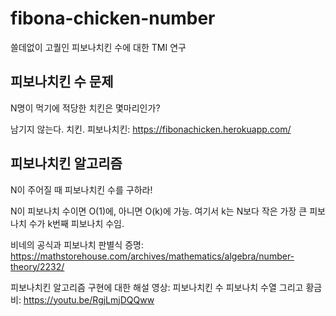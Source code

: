 # fibona-chicken-number
쓸데없이 고퀄인 피보나치킨 수에 대한 TMI 연구

## 피보나치킨 수 문제 ##
N명이 먹기에 적당한 치킨은 몇마리인가?

남기지 않는다. 치킨. 피보나치킨:
https://fibonachicken.herokuapp.com/

## 피보나치킨 알고리즘 ##
N이 주어질 때 피보나치킨 수를 구하라!

N이 피보나치 수이면 O(1)에, 아니면 O(k)에 가능.
여기서 k는 N보다 작은 가장 큰 피보나치 수가 k번째 피보나치 수임.

비네의 공식과 피보나치 판별식 증명:
https://mathstorehouse.com/archives/mathematics/algebra/number-theory/2232/

피보나치킨 알고리즘 구현에 대한 해설 영상:
피보나치킨 수 피보나치 수열 그리고 황금비: https://youtu.be/RgjLmjDQQww
